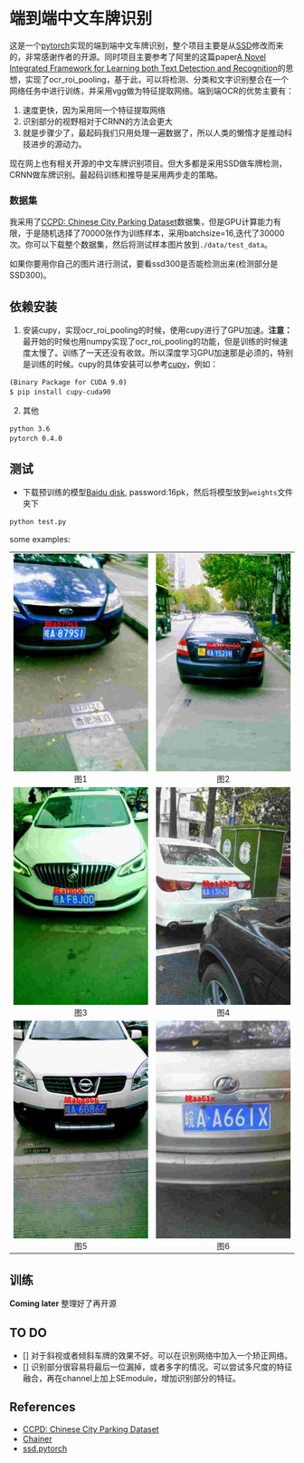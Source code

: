 # 端到端中文车牌识别

这是一个[pytorch](http://pytorch.org/)实现的端到端中文车牌识别，整个项目主要是从[SSD](https://github.com/amdegroot/ssd.pytorch)修改而来的，非常感谢作者的开源。同时项目主要参考了阿里的这篇paper[A Novel Integrated Framework for Learning both Text Detection and Recognition](https://arxiv.org/abs/1811.08611v1)的思想，实现了ocr_roi_pooling，基于此，可以将检测、分类和文字识别整合在一个网络任务中进行训练，并采用vgg做为特征提取网络。端到端OCR的优势主要有：
1. 速度更快，因为采用同一个特征提取网络
2. 识别部分的视野相对于CRNN的方法会更大
3. 就是步骤少了，最起码我们只用处理一遍数据了，所以人类的懒惰才是推动科技进步的源动力。

现在网上也有相关开源的中文车牌识别项目。但大多都是采用SSD做车牌检测，CRNN做车牌识别。最起码训练和推导是采用两步走的策略。

### 数据集
我采用了[CCPD: Chinese City Parking Dataset](https://github.com/detectRecog/CCPD)数据集，但是GPU计算能力有限，于是随机选择了70000张作为训练样本，采用batchsize=16,迭代了30000次。你可以下载整个数据集，然后将测试样本图片放到`./data/test_data`。

如果你要用你自己的图片进行测试，要看ssd300是否能检测出来(检测部分是SSD300)。


## 依赖安装
1. 安装cupy，实现ocr_roi_pooling的时候，使用cupy进行了GPU加速。**注意：** 最开始的时候也用numpy实现了ocr_roi_pooling的功能，但是训练的时候速度太慢了。训练了一天还没有收敛。所以深度学习GPU加速那是必须的，特别是训练的时候。cupy的具体安装可以参考[cupy](https://github.com/cupy/cupy)，例如：
```bash
(Binary Package for CUDA 9.0)
$ pip install cupy-cuda90
```

2. 其他
```bash
python 3.6
pytorch 0.4.0
```

## 测试
- 下载预训练的模型[Baidu disk](https://pan.baidu.com/s/1kxbXWjfOwoLgn1qaCSRQnw), password:16pk，然后将模型放到`weights`文件夹下

```python
python test.py
```
some examples:
<table>
    <tr>
        <td ><center><img src="./output/0.jpg" >图1 </center></td>
        <td ><center><img src="./output/1.jpg"  >图2 </center></td>
    </tr>
    <tr>
        <td ><center><img src="./output/4.jpg" >图3 </center></td>
        <td ><center><img src="./output/3.jpg"  >图4 </center></td>
    </tr>
    <tr>
        <td ><center><img src="./output/5.jpg" >图5 </center></td>
        <td ><center><img src="./output/6.jpg"  >图6 </center></td>
    </tr>
</table>


## 训练
**Coming later**  整理好了再开源

## TO DO
- [] 对于斜视或者倾斜车牌的效果不好。可以在识别网络中加入一个矫正网络。
- [] 识别部分很容易将最后一位漏掉，或者多字的情况。可以尝试多尺度的特征融合，再在channel上加上SEmodule，增加识别部分的特征。


## References
- [CCPD: Chinese City Parking Dataset](https://github.com/detectRecog/CCPD)
- [Chainer](https://github.com/Hakuyume/chainer-ssd)
- [ssd.pytorch](https://github.com/amdegroot/ssd.pytorch)
